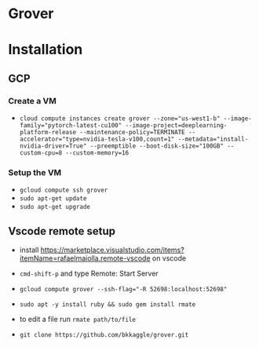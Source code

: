 # Grover

# Installation

## GCP

### Create a VM

-   `cloud compute instances create grover --zone="us-west1-b" --image-family="pytorch-latest-cu100" --image-project=deeplearning-platform-release --maintenance-policy=TERMINATE --accelerator="type=nvidia-tesla-v100,count=1" --metadata="install-nvidia-driver=True" --preemptible --boot-disk-size="100GB" --custom-cpu=8 --custom-memory=16`

### Setup the VM

-   `gcloud compute ssh grover`
-   `sudo apt-get update`
-   `sudo apt-get upgrade`

## Vscode remote setup

-   install https://marketplace.visualstudio.com/items?itemName=rafaelmaiolla.remote-vscode on vscode
-   `cmd-shift-p` and type Remote: Start Server
-   `gcloud compute grover --ssh-flag="-R 52698:localhost:52698"`
-   `sudo apt -y install ruby && sudo gem install rmate`
-   to edit a file run `rmate path/to/file`

-   `git clone https://github.com/bkkaggle/grover.git`
